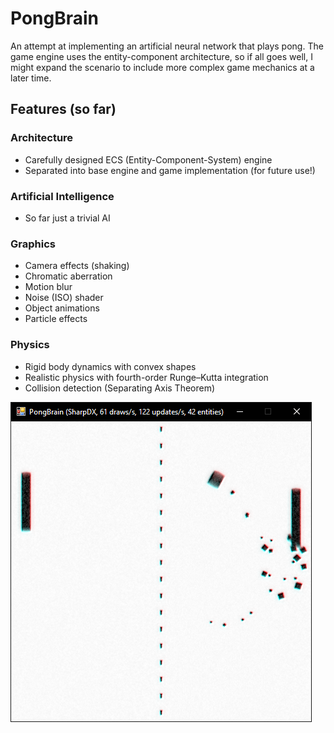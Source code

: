 # PongBrain

An attempt at implementing an artificial neural network that plays pong. The game engine uses the entity-component architecture, so if all goes well, I might expand the scenario to include more complex game mechanics at a later time.

## Features (so far)

### Architecture
* Carefully designed ECS (Entity-Component-System) engine
* Separated into base engine and game implementation (for future use!)

### Artificial Intelligence
* So far just a trivial AI

### Graphics
* Camera effects (shaking)
* Chromatic aberration
* Motion blur
* Noise (ISO) shader
* Object animations
* Particle effects

### Physics
* Rigid body dynamics with convex shapes
* Realistic physics with fourth-order Runge–Kutta integration
* Collision detection (Separating Axis Theorem)


![PongBrain in action!](img/Screenshot4.png "PongBrain in action!")
